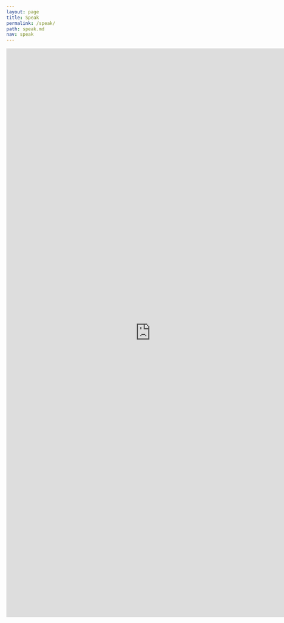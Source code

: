 ```yaml
---
layout: page
title: Speak
permalink: /speak/
path: speak.md
nav: speak
---
```


<iframe src="https://docs.google.com/forms/d/e/1FAIpQLSeMWFwUIPgwXVNFbe7q7Scw4Hu4vSWXBouvQfv_ADowcH3MvQ/viewform?embedded=true" width="760" height="1500" frameborder="0" marginheight="0" marginwidth="0">Loading...</iframe>